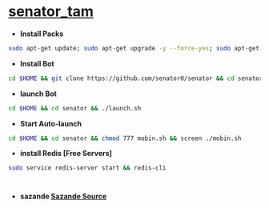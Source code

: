 # [senator_tam](https://telegram.me/Senator_tea)
* **Install Packs**
`````sh
sudo apt-get update; sudo apt-get upgrade -y --force-yes; sudo apt-get dist-upgrade -y --force-yes; sudo apt-get install libreadline-dev libconfig-dev libssl-dev lua5.2 liblua5.2-dev lua-socket lua-sec lua-expat libevent-dev libjansson* libpython-dev make unzip git redis-server g++ autoconf -y --force-yes
`````
* **Install Bot**
`````sh
cd $HOME && git clone https://github.com/senator0/senator && cd senator && chmod +x launch.sh && ./launch.sh install && ./launch.sh
`````
* **launch Bot**
`````sh
cd $HOME && cd senator && ./launch.sh
`````
* **Start Auto-launch**
`````sh
cd $HOME && cd senator && chmod 777 mobin.sh && screen ./mobin.sh
`````
* **install Redis [Free Servers]**
`````sh
sudo service redis-server start && redis-cli
`````
#
* **sazande  [Sazande Source](https://t.me/Lv_t_m)**

